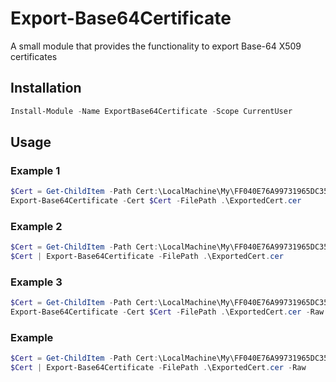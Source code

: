 # Export-Base64Certificate

A small module that provides the functionality to export Base-64 X509 certificates

## Installation

```PowerShell
Install-Module -Name ExportBase64Certificate -Scope CurrentUser
```

## Usage

### Example 1
```PowerShell
$Cert = Get-ChildItem -Path Cert:\LocalMachine\My\FF040E76A99731965DC35691463AB33D55F59261
Export-Base64Certificate -Cert $Cert -FilePath .\ExportedCert.cer
```

### Example 2
```PowerShell
$Cert = Get-ChildItem -Path Cert:\LocalMachine\My\FF040E76A99731965DC35691463AB33D55F59261
$Cert | Export-Base64Certificate -FilePath .\ExportedCert.cer
```

### Example 3
```PowerShell
$Cert = Get-ChildItem -Path Cert:\LocalMachine\My\FF040E76A99731965DC35691463AB33D55F59261
Export-Base64Certificate -Cert $Cert -FilePath .\ExportedCert.cer -Raw
```

### Example
```PowerShell
$Cert = Get-ChildItem -Path Cert:\LocalMachine\My\FF040E76A99731965DC35691463AB33D55F59261
$Cert | Export-Base64Certificate -FilePath .\ExportedCert.cer -Raw
```